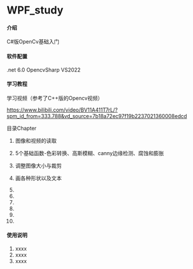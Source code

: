 # WPF_study

#### 介绍
C#版OpenCv基础入门


#### 软件配置
.net 6.0
OpencvSharp
VS2022

#### 学习教程
学习视频（参考了C++版的Opencv视频）

https://www.bilibili.com/video/BV11A411T7rL/?spm_id_from=333.788&vd_source=7b18a72ec97f19b2237021360008edcd

目录Chapter


1.  图像和视频的读取
2.  5个基础函数-色彩转换、高斯模糊、canny边缘检测、腐蚀和膨胀
3.  调整图像大小与裁剪
4.  画各种形状以及文本
5.  
6.  
7.  
8.  

9.  
10.  

#### 使用说明

1.  xxxx
2.  xxxx
3.  xxxx




